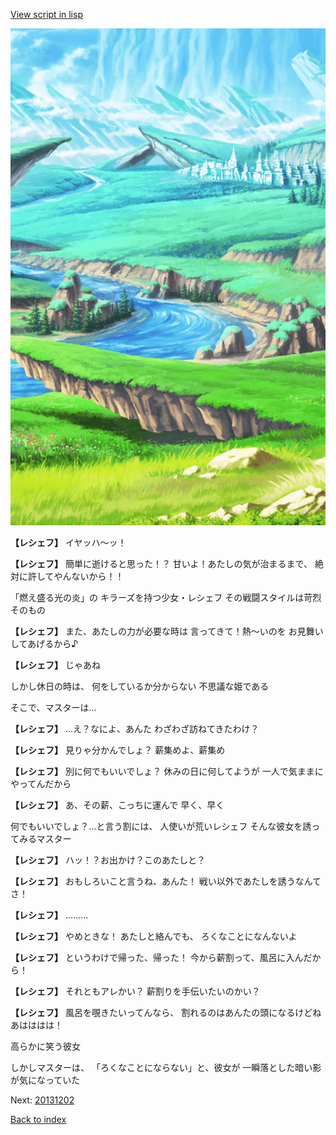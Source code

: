 [View script in lisp](../scripts/20131201.txt)

![plain.png](../images/backgrounds/plain.png)

**【レシェフ】**
イヤッハ〜ッ！

**【レシェフ】**
簡単に逝けると思った！？
甘いよ！あたしの気が治まるまで、
絶対に許してやんないから！！

「燃え盛る光の炎」の
キラーズを持つ少女・レシェフ
その戦闘スタイルは苛烈そのもの

**【レシェフ】**
また、あたしの力が必要な時は
言ってきて！熱〜いのを
お見舞いしてあげるから♪

**【レシェフ】**
じゃあね

しかし休日の時は、
何をしているか分からない
不思議な姫である

そこで、マスターは…

**【レシェフ】**
…え？なによ、あんた
わざわざ訪ねてきたわけ？

**【レシェフ】**
見りゃ分かんでしょ？
薪集めよ、薪集め

**【レシェフ】**
別に何でもいいでしょ？
休みの日に何してようが
一人で気ままにやってんだから

**【レシェフ】**
あ、その薪、こっちに運んで
早く、早く

何でもいいでしょ？…と言う割には、
人使いが荒いレシェフ
そんな彼女を誘ってみるマスター

**【レシェフ】**
ハッ！？お出かけ？このあたしと？

**【レシェフ】**
おもしろいこと言うね、あんた！
戦い以外であたしを誘うなんてさ！

**【レシェフ】**
………

**【レシェフ】**
やめときな！
あたしと絡んでも、
ろくなことになんないよ

**【レシェフ】**
というわけで帰った、帰った！
今から薪割って、風呂に入んだから！

**【レシェフ】**
それともアレかい？
薪割りを手伝いたいのかい？

**【レシェフ】**
風呂を覗きたいってんなら、
割れるのはあんたの頭になるけどね
あはははは！

高らかに笑う彼女

しかしマスターは、
「ろくなことにならない」と、彼女が
一瞬落とした暗い影が気になっていた

Next: [20131202](20131202.md)

[Back to index](index.md)
